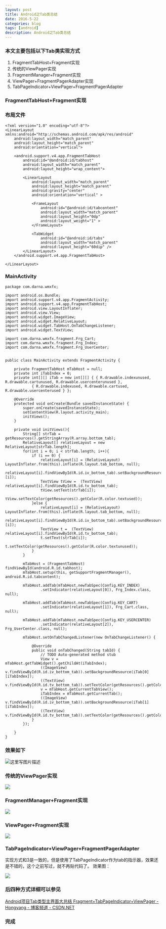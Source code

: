 ```yaml
---
layout: post
title: Android之Tab类总结
date: 2016-5-22
categories: blog
tags: [android]
description: Android之Tab类总结
---   
```

### 本文主要包括以下Tab类实现方式 

1. FragmentTabHost+Fragment实现
2. 传统的ViewPager实现           
3. FragmentManager+Fragment实现
4.  ViewPager+FragmentPagerAdapter实现
5. TabPageIndicator+ViewPager+FragmentPagerAdapter



### FragmentTabHost+Fragment实现

### 布局文件 

```
<?xml version="1.0" encoding="utf-8"?>  
<LinearLayout xmlns:android="http://schemas.android.com/apk/res/android"  
    android:layout_width="match_parent"  
    android:layout_height="match_parent"  
    android:orientation="vertical">  
      
    <android.support.v4.app.FragmentTabHost  
        android:id="@android:id/tabhost"  
        android:layout_width="match_parent"  
        android:layout_height="wrap_content">  
        
        <LinearLayout
            android:layout_width="match_parent"
            android:layout_height="match_parent"
            android:gravity="center"
            android:orientation="vertical" >

            <FrameLayout
                android:id="@android:id/tabcontent"
                android:layout_width="match_parent"
                android:layout_height="0dp"
                android:layout_weight="1" >
            </FrameLayout>

            <TabWidget
                android:id="@android:id/tabs"
                android:layout_width="match_parent"
                android:layout_height="60dip" />
        </LinearLayout> 
    </android.support.v4.app.FragmentTabHost>  
      
</LinearLayout> 
```


### MainActivity

```
package com.darna.wmxfx;

import android.os.Bundle;
import android.support.v4.app.FragmentActivity;
import android.support.v4.app.FragmentTabHost;
import android.view.LayoutInflater;
import android.view.View;
import android.widget.ImageView;
import android.widget.RelativeLayout;
import android.widget.TabHost.OnTabChangeListener;
import android.widget.TextView;

import com.darna.wmxfx.fragment.Frg_Cart;
import com.darna.wmxfx.fragment.Frg_Index;
import com.darna.wmxfx.fragment.Frg_UserCenter;


public class MainActivity extends FragmentActivity {

	private FragmentTabHost mTabHost = null;
	private int iTabIndex = 0;
	private int[][] iTab = new int[][] { { R.drawable.indexunused, R.drawable.cartunused, R.drawable.usercenterunused },
			{ R.drawable.indexused, R.drawable.cartused, R.drawable.usercenterused } };
	
    @Override
    protected void onCreate(Bundle savedInstanceState) {
        super.onCreate(savedInstanceState);
        setContentView(R.layout.activity_main);
        initViews();
    }
    
    private void initViews(){
    	String[] strTab = getResources().getStringArray(R.array.bottom_tab);
    	RelativeLayout[] relativeLayout = new RelativeLayout[strTab.length];
    	for(int i = 0; i < strTab.length; i++){
    		if (i == 0) {
    			relativeLayout[i] = (RelativeLayout) LayoutInflater.from(this).inflate(R.layout.tab_bottom, null);
    			relativeLayout[i].findViewById(R.id.iv_bottom_tab).setBackgroundResource(iTab[1][i]);
    			TextView tView =  (TextView) relativeLayout[i].findViewById(R.id.tv_bottom_tab);
    			tView.setText(strTab[i]);
    			tView.setTextColor(getResources().getColor(R.color.textused));
			}else {
				relativeLayout[i] = (RelativeLayout) LayoutInflater.from(this).inflate(R.layout.tab_bottom, null);
    			relativeLayout[i].findViewById(R.id.iv_bottom_tab).setBackgroundResource(iTab[0][i]);
    			TextView t =  (TextView) relativeLayout[i].findViewById(R.id.tv_bottom_tab);
    			t.setText(strTab[i]);
    			t.setTextColor(getResources().getColor(R.color.textunused));
			}
    	}
    	
    	mTabHost = (FragmentTabHost) findViewById(android.R.id.tabhost);  
        mTabHost.setup(this, getSupportFragmentManager(), android.R.id.tabcontent);
    	
        mTabHost.addTab(mTabHost.newTabSpec(Config.KEY_INDEX)  
                .setIndicator(relativeLayout[0]), Frg_Index.class, null); 
        
        mTabHost.addTab(mTabHost.newTabSpec(Config.KEY_CART)  
                .setIndicator(relativeLayout[1]), Frg_Cart.class, null);
        
        mTabHost.addTab(mTabHost.newTabSpec(Config.KEY_USERCENTER)  
                .setIndicator(relativeLayout[2]), Frg_UserCenter.class, null);
        
        mTabHost.setOnTabChangedListener(new OnTabChangeListener() {

			@Override
			public void onTabChanged(String tabId) {
				// TODO Auto-generated method stub
				View v = mTabHost.getTabWidget().getChildAt(iTabIndex);
				((ImageView) v.findViewById(R.id.iv_bottom_tab)).setBackgroundResource(iTab[0][iTabIndex]);
				((TextView) v.findViewById(R.id.tv_bottom_tab)).setTextColor(getResources().getColor(R.color.textunused));
				v = mTabHost.getCurrentTabView();
				iTabIndex = mTabHost.getCurrentTab();
				((ImageView) v.findViewById(R.id.iv_bottom_tab)).setBackgroundResource(iTab[1][iTabIndex]);
				((TextView) v.findViewById(R.id.tv_bottom_tab)).setTextColor(getResources().getColor(R.color.textused));
			}
		});
		
    }
}
```



### 效果如下  


![这里写图片描述](http://img.blog.csdn.net/20160522131834126)

### 传统的ViewPager实现

![](http://img.blog.csdn.net/20140429222133796)


### FragmentManager+Fragment实现

![](http://img.blog.csdn.net/20140429222032734)

### ViewPager+Fragment实现


![](http://img.blog.csdn.net/20140429221600875)


### TabPageIndicator+ViewPager+FragmentPagerAdapter

实现方式和3是一致的，但是使用了TabPageIndicator作为tab的指示器，效果还是不错的，这个之前写过，就不再贴代码了。
效果图：

![](http://img.blog.csdn.net/20140412094426906)

### 后四种方式详细可以参见  

[Android项目Tab类型主界面大总结 Fragment+TabPageIndicator+ViewPager - Hongyang - 博客频道 - CSDN.NET](http://blog.csdn.net/lmj623565791/article/details/24740977)


### 完成






























